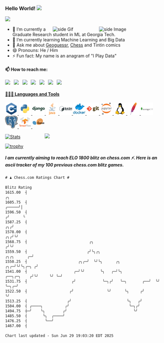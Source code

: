   ### Hello World!  <img src="https://github.com/sciencepal/sciencepal/blob/master/assets/Hi.gif" width="29px">
  ![](https://komarev.com/ghpvc/?username=sciencepal&label=Profile%20Visits&color=blue&style=for-the-badge)
  
<img src="https://github.com/sciencepal/sciencepal/blob/master/assets/life_balance.gif" alt="side Image" align="right" width="200" height="auto" />
<a href="https://ko-fi.com/sciencepal"> <img src="https://media3.giphy.com/media/ZEB6yFbLnhyQf7g3hn/giphy.gif" alt="side Gif" align="right" width="150" height="auto"/> </a>
  
  - 🔭 I’m currently a Graduate Research student in ML at Georgia Tech.
  - 🌱 I’m currently learning Machine Learning and Big Data
  - 💬 Ask me about [Geoguessr](https://youtu.be/9XFyngt1dk0?t=1268), [Chess](https://www.chess.com/member/sciencepal) and Tintin comics
  - 😄 Pronouns: He / Him
  - ⚡ Fun fact: My name is an anagram of "I Play Data"
  
  #### 📫 How to reach me:
  
  [<img src="https://upload.wikimedia.org/wikipedia/commons/8/83/Steam_icon_logo.svg" width="3.5%"/>](https://steamcommunity.com/id/mongocds/)  &nbsp; [<img src="https://github.com/sciencepal/sciencepal/blob/master/assets/discord-round.svg" width="3.5%"/>](https://discord.gg/MnUUbHe)  &nbsp; [<img src="https://img.icons8.com/color/48/000000/twitter.png" width="3.5%"/>](https://twitter.com/sciencepal)  &nbsp; [<img src="https://img.icons8.com/color/48/000000/linkedin.png" width="3.5%"/>](https://www.linkedin.com/in/adityapal1/)  &nbsp; [<img src="https://img.icons8.com/fluent/48/000000/facebook-new.png" width="3.5%"/>](https://www.facebook.com/aditya.pal23/)  &nbsp; [<img src="https://img.icons8.com/fluent/48/000000/instagram-new.png" width="3.5%"/>](https://www.instagram.com/aditya.pal23/)  &nbsp; <a href="mailto:aditya.pal.science@gmail.com"> <img src="https://img.icons8.com/fluent/48/000000/gmail.png" width="3.5%"/>
  
  #### 👨🏻‍💻 Languages and Tools <br />
  <code><img height="40" src="https://raw.githubusercontent.com/github/explore/80688e429a7d4ef2fca1e82350fe8e3517d3494d/topics/cpp/cpp.png"></code>
  <code><img height="40" src="https://raw.githubusercontent.com/github/explore/80688e429a7d4ef2fca1e82350fe8e3517d3494d/topics/python/python.png"></code>
  <code><img height="40" src="https://raw.githubusercontent.com/github/explore/80688e429a7d4ef2fca1e82350fe8e3517d3494d/topics/django/django.png"></code>
  <code><img height="40" src="https://raw.githubusercontent.com/github/explore/80688e429a7d4ef2fca1e82350fe8e3517d3494d/topics/java/java.png"></code>
  <code><img height="40" src="https://raw.githubusercontent.com/github/explore/80688e429a7d4ef2fca1e82350fe8e3517d3494d/topics/bash/bash.png"></code>
  <code><img height="40" src="https://raw.githubusercontent.com/github/explore/80688e429a7d4ef2fca1e82350fe8e3517d3494d/topics/docker/docker.png"></code>
  <code><img height="40" src="https://raw.githubusercontent.com/github/explore/80688e429a7d4ef2fca1e82350fe8e3517d3494d/topics/git/git.png"></code>
  <code><img height="40" src="https://raw.githubusercontent.com/github/explore/80688e429a7d4ef2fca1e82350fe8e3517d3494d/topics/jupyter-notebook/jupyter-notebook.png"></code>
  <code><img height="40" src="https://raw.githubusercontent.com/github/explore/80688e429a7d4ef2fca1e82350fe8e3517d3494d/topics/linux/linux.png"></code>
  <code><img height="40" src="https://raw.githubusercontent.com/github/explore/80688e429a7d4ef2fca1e82350fe8e3517d3494d/topics/maven/maven.png"></code>
  <code><img height="40" src="https://raw.githubusercontent.com/github/explore/80688e429a7d4ef2fca1e82350fe8e3517d3494d/topics/mongodb/mongodb.png"></code>
  <code><img height="40" src="https://raw.githubusercontent.com/github/explore/80688e429a7d4ef2fca1e82350fe8e3517d3494d/topics/postgresql/postgresql.png"></code>
  <code><img height="40" src="https://raw.githubusercontent.com/github/explore/80688e429a7d4ef2fca1e82350fe8e3517d3494d/topics/tensorflow/tensorflow.png"></code>
  <code><img height="40" src="https://raw.githubusercontent.com/github/explore/80688e429a7d4ef2fca1e82350fe8e3517d3494d/topics/scikit-learn/scikit-learn.png"></code>
  
  [![Stats](https://github-readme-stats.vercel.app/api?username=sciencepal&show_icons=true&theme=radical)](https://github-readme-stats.vercel.app/api?username=sciencepal&show_icons=true&theme=radical)&nbsp; &nbsp; &nbsp; &nbsp; &nbsp; &nbsp; &nbsp; &nbsp; &nbsp; &nbsp; <img src="https://github.com/sciencepal/sciencepal/blob/master/assets/saved.gif" width="195">
  
  [![trophy](https://github-profile-trophy.vercel.app/?username=sciencepal&theme=juicyfresh&no-frame=true&row=1&&margin-w=20&no-bg=true)](https://github-profile-trophy.vercel.app/?username=sciencepal&theme=juicyfresh&no-frame=true&row=1&&margin-w=20&no-bg=true)
  
  ##### I am currently aiming to reach ELO 1800 blitz on chess.com ⚡. Here is an ascii tracker of my 100 previous chess.com blitz games.

  ```
  # ♟︎ Chess.com Ratings Chart #
  
  Blitz Rating
 1615.00  ┤                                                                                                 ╭╮
 1605.75  ┤                                                                                           ╭─────╯│
 1596.50  ┤                                                                                          ╭╯      ╰
 1587.25  ┤                                                                                       ╭╮╭╯
 1578.00  ┤                                                                                    ╭╮╭╯╰╯
 1568.75  ┤                            ╭╮                                                     ╭╯╰╯
 1559.50  ┤                           ╭╯╰╮╭╮                                      ╭╮╭╮      ╭─╯
 1550.25  ┤                       ╭╮╭─╯  ╰╯╰╮      ╭╮                         ╭╮╭─╯╰╯╰╮╭─╮ ╭╯
 1541.00  ┤                     ╭─╯╰╯       ╰╮   ╭─╯╰╮            ╭──╮╭─╮    ╭╯╰╯     ╰╯ ╰─╯
 1531.75  ┤                    ╭╯            ╰─╮╭╯   ╰─╮       ╭──╯  ╰╯ ╰─╮╭─╯
 1522.50  ┤                   ╭╯               ╰╯      ╰╮     ╭╯          ╰╯
 1513.25  ┤                  ╭╯                         ╰╮   ╭╯
 1504.00  ┤ ╭────╮          ╭╯                           ╰─╮╭╯
 1494.75  ┼─╯    ╰╮        ╭╯                              ╰╯
 1485.50  ┤       ╰╮  ╭────╯
 1476.25  ┤        ╰──╯
 1467.00  ┤

Chart last updated - Sun Jun 29 19:03:20 EDT 2025  
  ```
  
